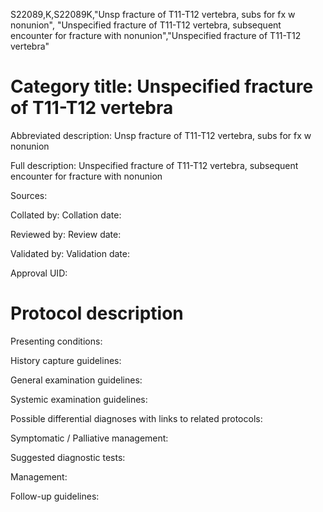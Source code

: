 S22089,K,S22089K,"Unsp fracture of T11-T12 vertebra, subs for fx w nonunion", "Unspecified fracture of T11-T12 vertebra, subsequent encounter for fracture with nonunion","Unspecified fracture of T11-T12 vertebra"
# Category title: Unspecified fracture of T11-T12 vertebra

Abbreviated description: Unsp fracture of T11-T12 vertebra, subs for fx w nonunion

Full description: Unspecified fracture of T11-T12 vertebra, subsequent encounter for fracture with nonunion

Sources:

Collated by:
Collation date:

Reviewed by:
Review date:

Validated by:
Validation date:

Approval UID:

# Protocol description

Presenting conditions:

History capture guidelines:

General examination guidelines:

Systemic examination guidelines:

Possible differential diagnoses with links to related protocols:

Symptomatic / Palliative management:

Suggested diagnostic tests:

Management:

Follow-up guidelines:
